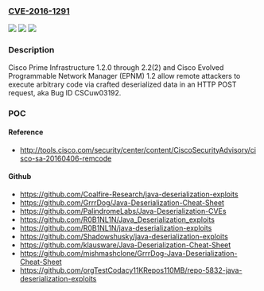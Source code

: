 ### [CVE-2016-1291](https://cve.mitre.org/cgi-bin/cvename.cgi?name=CVE-2016-1291)
![](https://img.shields.io/static/v1?label=Product&message=n%2Fa&color=blue)
![](https://img.shields.io/static/v1?label=Version&message=n%2Fa&color=blue)
![](https://img.shields.io/static/v1?label=Vulnerability&message=n%2Fa&color=brighgreen)

### Description

Cisco Prime Infrastructure 1.2.0 through 2.2(2) and Cisco Evolved Programmable Network Manager (EPNM) 1.2 allow remote attackers to execute arbitrary code via crafted deserialized data in an HTTP POST request, aka Bug ID CSCuw03192.

### POC

#### Reference
- http://tools.cisco.com/security/center/content/CiscoSecurityAdvisory/cisco-sa-20160406-remcode

#### Github
- https://github.com/Coalfire-Research/java-deserialization-exploits
- https://github.com/GrrrDog/Java-Deserialization-Cheat-Sheet
- https://github.com/PalindromeLabs/Java-Deserialization-CVEs
- https://github.com/R0B1NL1N/Java_Deserialization_exploits
- https://github.com/R0B1NL1N/java-deserialization-exploits
- https://github.com/Shadowshusky/java-deserialization-exploits
- https://github.com/klausware/Java-Deserialization-Cheat-Sheet
- https://github.com/mishmashclone/GrrrDog-Java-Deserialization-Cheat-Sheet
- https://github.com/orgTestCodacy11KRepos110MB/repo-5832-java-deserialization-exploits

